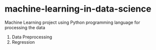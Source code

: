 # machine-learning-in-data-science
Machine Learning project using Python programming language for processing the data


1. Data Preprocessing
2. Regression


